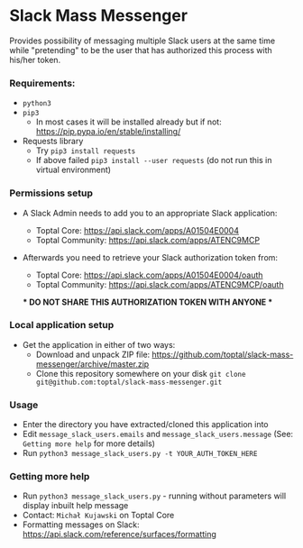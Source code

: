 # Slack Mass Messenger
Provides possibility of messaging multiple Slack users at the same time while "pretending" to be the user that has authorized this process with his/her token.
  
  
    
### Requirements:
- `python3`
- `pip3`
  - In most cases it will be installed already but if not: https://pip.pypa.io/en/stable/installing/
- Requests library
  - Try `pip3 install requests`
  - If above failed `pip3 install --user requests` (do not run this in virtual environment)
  
    
    
### Permissions setup
- A Slack Admin needs to add you to an appropriate Slack application:
  - Toptal Core: https://api.slack.com/apps/A01504E0004
  - Toptal Community: https://api.slack.com/apps/ATENC9MCP

- Afterwards you need to retrieve your Slack authorization token from:
  - Toptal Core: https://api.slack.com/apps/A01504E0004/oauth
  - Toptal Community: https://api.slack.com/apps/ATENC9MCP/oauth

   **\* DO NOT SHARE THIS AUTHORIZATION TOKEN WITH ANYONE \***



### Local application setup
- Get the application in either of two ways:
  - Download and unpack ZIP file: https://github.com/toptal/slack-mass-messenger/archive/master.zip
  - Clone this repository somewhere on your disk `git clone git@github.com:toptal/slack-mass-messenger.git` 
  
  
    
### Usage
- Enter the directory you have extracted/cloned this application into
- Edit `message_slack_users.emails` and `message_slack_users.message` (See: `Getting more help` for more details)
- Run `python3 message_slack_users.py -t YOUR_AUTH_TOKEN_HERE`
  
    
    
### Getting more help
- Run `python3 message_slack_users.py` - running without parameters will display inbuilt help message
- Contact: `Michał Kujawski` on Toptal Core
- Formatting messages on Slack: https://api.slack.com/reference/surfaces/formatting
